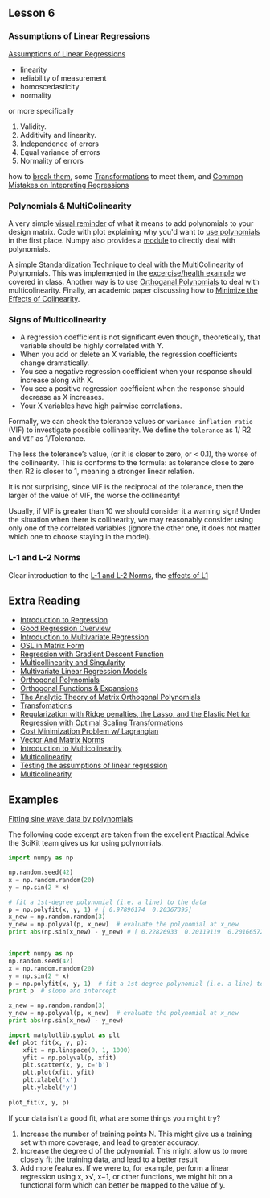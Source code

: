## Lesson 6

### Assumptions of Linear Regressions

[Assumptions of Linear Regressions](http://pareonline.net/getvn.asp?n=2&v=8)

* linearity
* reliability of measurement
* homoscedasticity
* normality

or more specifically

1. Validity.
1. Additivity and linearity.
1. Independence of errors
1. Equal variance of errors
1. Normality of errors

how to [break them](http://www.basic.northwestern.edu/statguidefiles/linreg_ass_viol.html), some [Transformations](http://www.basic.northwestern.edu/statguidefiles/linreg_alts.html#Transformations) to meet them, and [Common Mistakes on Intepreting Regressions](https://www.ma.utexas.edu/users/mks/statmistakes/regressioncoeffs.html)

### Polynomials & MultiColinearity

A very simple [visual reminder](http://stats.stackexchange.com/questions/58739/polynomial-regression-using-scikit-learn) of what it means to add polynomials to your design matrix. Code with plot explaining why you'd want to [use polynomials](http://scikit-learn.org/stable/auto_examples/linear_model/plot_polynomial_interpolation.html) in the first place. Numpy also provides a [module](http://docs.scipy.org/doc/numpy/reference/generated/numpy.polyfit.html) to directly deal with polynomials.

A simple [Standardization Technique](https://www.stat.fi/isi99/proceedings/arkisto/varasto/kim_0574.pdf) to deal with the MultiColinearity of Polynomials. This was implemented in the [excercise/health example](https://onlinecourses.science.psu.edu/stat501/node/85) we covered in class. Another way is to use [Orthoganal Polynomials](http://dlmf.nist.gov/18.4) to deal with multicolinearity. Finally, an academic paper discussing how to [Minimize the Effects of Colinearity](ftp://ftp.bgu.ac.il/shacham/publ_papers/IandEC_36_4405_97.pdf).

### Signs of Multicolinearity

* A regression coefficient is not significant even though, theoretically, that variable should be highly correlated with Y.
* When you add or delete an X variable, the regression coefficients change dramatically.
* You see a negative regression coefficient when your response should increase along with X.
* You see a positive regression coefficient when the response should decrease as X increases.
* Your X variables have high pairwise correlations.

Formally, we can check the tolerance values or `variance inflation ratio` (VIF) to investigate possible collinearity. We define the `tolerance` as 1/ R2 and `VIF` as 1/Tolerance.

The less the tolerance’s value, (or it is closer to zero, or < 0.1), the worse of the collinearity. This is conforms to the formula: as tolerance close to zero then R2 is closer to 1, meaning a stronger linear relation.

It is not surprising, since VIF is the reciprocal of the tolerance, then the larger of the value of VIF, the worse the collinearity!

Usually, if VIF is greater than 10 we should consider it a warning sign! Under the situation when there is collinearity, we may reasonably consider using only one of the correlated variables (ignore the other one, it does not matter which one to choose staying in the model). 

### L-1 and L-2 Norms

Clear introduction to the [L-1 and L-2 Norms](http://rorasa.wordpress.com/2012/05/13/l0-norm-l1-norm-l2-norm-l-infinity-norm/), the [effects of L1](http://cseweb.ucsd.edu/~saul/teaching/cse291s07/L1norm.pdf)

## Extra Reading

* [Introduction to Regression](http://dss.princeton.edu/online_help/analysis/regression_intro.htm)
* [Good Regression Overview](http://www.stat.purdue.edu/~jennings/stat514/stat512notes/topic3.pdf)
* [Introduction to Multivariate Regression](http://www.apec.umn.edu/grad/jdiaz/IntroductiontoRegression.pdf)
* [OSL in Matrix Form](http://www.stanford.edu/~mrosenfe/soc_meth_proj3/matrix_OLS_NYU_notes.pdf)
* [Regression with Gradient Descent Function](https://github.com/KartikTalwar/OnlineCourses/blob/master/Stanford%20University/Machine%20Learning/02.%20Linear%20Regression%20with%20One%20Variable.md#cost-function)
* [Multicollinearity and Singularity](http://dss.wikidot.com/multicollinearity-and-singularity)
* [Multivariate Linear Regression Models](http://www.public.iastate.edu/~maitra/stat501/lectures/MultivariateRegression.pdf)
* [Orthogonal Polynomials](https://www.cs.iastate.edu/~cs577/handouts/orthogonal-polys.pdf)
* [Orthogonal Functions & Expansions](http://web.hep.uiuc.edu/home/serrede/P435/Lecture_Notes/P435_Supp_HO_01.pdf)
* [The Analytic Theory of Matrix Orthogonal Polynomials](http://www.emis.de/journals/SAT/papers/11/11.pdf)
* [Transfomations](http://www.biostat.jhsph.edu/~iruczins/teaching/jf/ch8.pdf)
* [Regularization with Ridge penalties, the Lasso, and the Elastic Net for Regression with Optimal Scaling Transformations](https://openaccess.leidenuniv.nl/bitstream/handle/1887/12096/04.pdf?sequence=18)
* [Cost Minimization Problem w/ Lagrangian](http://www.youtube.com/watch?v=PlZ0Mgu-9RY)
* [Vector And Matrix Norms](http://www-solar.mcs.st-andrews.ac.uk/~clare/Lectures/num-analysis/Numan_chap1.pdf)
* [Introduction to Multicolinearity](https://onlinecourses.science.psu.edu/stat501/node/79)
* [Multicolinearity](http://www.chsbs.cmich.edu/fattah/courses/empirical/multicollinearity.html)
* [Testing the assumptions of linear regression](http://people.duke.edu/~rnau/testing.htm)
* [Multicolinearity](http://en.wikipedia.org/wiki/Multicollinearity)


## Examples

[Fitting sine wave data by polynomials](http://nbviewer.ipython.org/github/carljv/Will_it_Python/blob/master/MLFH/ch6/ch6.ipynb)

The following code excerpt are taken from the excellent [Practical Advice](http://www.astroml.org/sklearn_tutorial/practical.html) the SciKit team gives us for using polynomials.

```python
import numpy as np

np.random.seed(42)
x = np.random.random(20)
y = np.sin(2 * x)

# fit a 1st-degree polynomial (i.e. a line) to the data
p = np.polyfit(x, y, 1) # [ 0.97896174  0.20367395]
x_new = np.random.random(3)
y_new = np.polyval(p, x_new)  # evaluate the polynomial at x_new
print abs(np.sin(x_new) - y_new) # [ 0.22826933  0.20119119  0.20166572]
```

```python

import numpy as np
np.random.seed(42)
x = np.random.random(20)
y = np.sin(2 * x)
p = np.polyfit(x, y, 1)  # fit a 1st-degree polynomial (i.e. a line) to the data
print p  # slope and intercept

x_new = np.random.random(3)
y_new = np.polyval(p, x_new)  # evaluate the polynomial at x_new
print abs(np.sin(x_new) - y_new)

import matplotlib.pyplot as plt
def plot_fit(x, y, p):
    xfit = np.linspace(0, 1, 1000)
    yfit = np.polyval(p, xfit)
    plt.scatter(x, y, c='b')
    plt.plot(xfit, yfit)
    plt.xlabel('x')
    plt.ylabel('y')
    
plot_fit(x, y, p)
```

If your data isn't a good fit, what are some things you might try?

1. Increase the number of training points N. This might give us a training set with more coverage, and lead to greater accuracy.
1. Increase the degree d of the polynomial. This might allow us to more closely fit the training data, and lead to a better result
1. Add more features. If we were to, for example, perform a linear regression using x, x√, x−1, or other functions, we might hit on a functional form which can better be mapped to the value of y.
